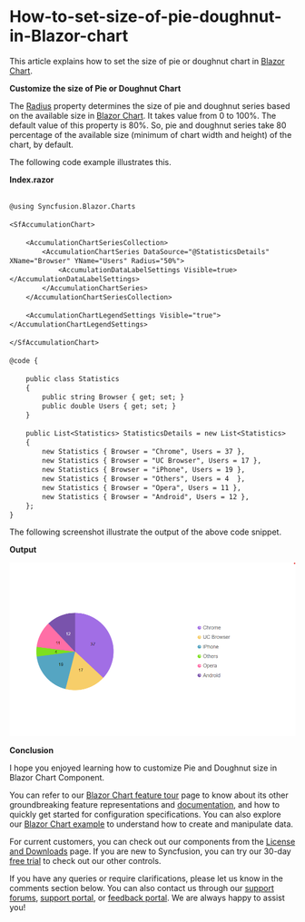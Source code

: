 # How-to-set-size-of-pie-doughnut-in-Blazor-chart

This article explains how to set the size of pie or doughnut chart in [Blazor Chart](https://www.syncfusion.com/blazor-components/blazor-charts).

**Customize the size of Pie or Doughnut Chart**

The [Radius](https://help.syncfusion.com/cr/blazor/Syncfusion.Blazor.Charts.AccumulationChartSeries.html#Syncfusion_Blazor_Charts_AccumulationChartSeries_Radius) property determines the size of pie and doughnut series based on the available size in [Blazor Chart](https://www.syncfusion.com/blazor-components/blazor-charts). It takes value from 0 to 100%. The default value of this property is 80%. So, pie and doughnut series take 80 percentage of the available size (minimum of chart width and height) of the chart, by default. 

The following code example illustrates this.

**Index.razor**

```cshtml

@using Syncfusion.Blazor.Charts

<SfAccumulationChart>

    <AccumulationChartSeriesCollection>
        <AccumulationChartSeries DataSource="@StatisticsDetails" XName="Browser" YName="Users" Radius="50%">
            <AccumulationDataLabelSettings Visible=true></AccumulationDataLabelSettings>
        </AccumulationChartSeries>
    </AccumulationChartSeriesCollection>

    <AccumulationChartLegendSettings Visible="true"></AccumulationChartLegendSettings>

</SfAccumulationChart>

@code {

    public class Statistics
    {
        public string Browser { get; set; }
        public double Users { get; set; }
    }

    public List<Statistics> StatisticsDetails = new List<Statistics>
    {
        new Statistics { Browser = "Chrome", Users = 37 },
        new Statistics { Browser = "UC Browser", Users = 17 },
        new Statistics { Browser = "iPhone", Users = 19 },
        new Statistics { Browser = "Others", Users = 4  },
        new Statistics { Browser = "Opera", Users = 11 },
        new Statistics { Browser = "Android", Users = 12 },
    };
}

```

The following screenshot illustrate the output of the above code snippet.

**Output**

![](/pie-and-doughnut-size-customization.png)

**Conclusion**

I hope you enjoyed learning how to customize Pie and Doughnut size in Blazor Chart Component.

You can refer to our [Blazor Chart feature tour](https://www.syncfusion.com/blazor-components/blazor-charts) page to know about its other groundbreaking feature representations and [documentation](https://blazor.syncfusion.com/documentation/chart/getting-started), and how to quickly get started for configuration specifications. You can also explore our [Blazor Chart example](https://blazor.syncfusion.com/demos/chart/line?theme=bootstrap5) to understand how to create and manipulate data.

For current customers, you can check out our components from the [License and Downloads](https://www.syncfusion.com/sales/teamlicense) page. If you are new to Syncfusion, you can try our 30-day [free trial](https://www.syncfusion.com/downloads/blazor) to check out our other controls.

If you have any queries or require clarifications, please let us know in the comments section below. You can also contact us through our [support forums](https://www.syncfusion.com/forums), [support portal](https://support.syncfusion.com/create), or [feedback portal](https://www.syncfusion.com/feedback/blazor-components?control=charts). We are always happy to assist you!